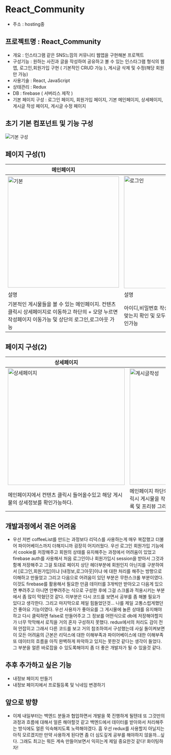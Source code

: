 # React_Community
- 주소 : hosting중

## 프로젝트명 : React_Community
- 개요 : 인스타그램 같은 SNS느낌의 커뮤니티 웹앱을 구현해본 프로젝트
- 구성기능 : 원하는 사진과 글을 작성하여 공유하고 볼 수 있는 인스타그램 형식의 웹앱, 로그인,회원가입 구현 ( 기본적인 CRUD 가능 ), 게시글 삭제 및 수정(해당 회원만 가능)
- 사용기술 : React, JavaScript
- 상태관리 : Redux
- DB : firebase ( 서버리스 제작 )
- 기본 페이지 구성 : 로그인 페이지, 회원가입  페이지, 기본 메인페이지, 상세페이지, 게시글 작성 페이지, 게시글 수정 페이지

## 초기 기본 컴포넌트 및 기능 구성
![기본 구성](https://user-images.githubusercontent.com/59644518/124951997-d4f79b80-e04e-11eb-9e10-b659f2702657.jpg)


## 페이지 구성(1)
| 메인페이지 | 로그인 페이지 | 회원가입 페이지 |
| ----------|-------------|-----------------|
|<img width="349" alt="기본" src="https://user-images.githubusercontent.com/59644518/124952692-6961fe00-e04f-11eb-9ae7-9cccd0495efb.png">|<img width="353" alt="로그인" src="https://user-images.githubusercontent.com/59644518/124952779-7c74ce00-e04f-11eb-934c-19afd00bd83c.png">| <img width="355" alt="회원가입1" src="https://user-images.githubusercontent.com/59644518/124952815-826aaf00-e04f-11eb-8e40-82002685a389.png">|
|설명|설명|설명|
|기본적인 게시물들을 볼 수 있는 메인페이지. 컨텐츠 클릭시 상세페이지로 이동하고 하단의 + 모양 누르면 작성페이지 이동가능 및 상단의 로그인,로그아웃 가능| 아이디,비밀번호 작성하여 로그인하기 이메일 형식이 맞는지 확인 및 모두다 작성이 되었는지 체크후 로그인가능|회원가입 페이지는 이메일 형식확인 및 비밀번호 재확인까지 모두하고 빈칸이 없어야 회원가입이 가능하다.|

## 페이지 구성(2)
|상세페이지|게시글작성 페이지|수정하기 페이지|
|--------|---------------|-----------------|
|<img width="367" alt="상세페이지" src="https://user-images.githubusercontent.com/59644518/124953737-5dc30700-e050-11eb-94f1-523e40b2c53e.png">|<img width="365" alt="게시글작성" src="https://user-images.githubusercontent.com/59644518/124953771-63205180-e050-11eb-8e4f-36a33ecc1a82.png">|<img width="364" alt="수정하기" src="https://user-images.githubusercontent.com/59644518/124953788-67e50580-e050-11eb-85f0-19a6cd5772ab.png">|
|메인페이지에서 컨텐츠 클릭시 들어올수있고 해당 게시물의 상세정보를 확인가능하다.|메인페이지 하단의 + 버튼을 누르면 들어올 수 있고 클릭시 게시물을 작성할 수 있는 페이지가 나온다. 사진등록 및 프리뷰 그리고 글작성까지 모두 할 수 있다.|수정하기 페이지는 등록된 회원만 사용가능하고 기존에 작성해놨던 컨텐츠와 프리뷰를 불러와준다.|



## 개발과정에서 겪은 어려움
- 우선 저번 coffeeList를 만드는 과정보다 리덕스를 사용하는게 매우 복잡했고 더불어 파이어베이스까지 더해지니까 굉장히 어지러웠다. 우선 로그인 회원가입 기능에서 cookie를 저장해주고 회원의 상태를 유지해주는 과정에서 어려움이 있었고 firebase auth를 사용해서 처음 로그인이나 회원가입시 session을 받아서 그것과 함꼐 저장해주고 그걸 토대로 페이지 상단 헤더부분에 회원인지 아닌지를 구분하여서 [로그인,회원가입]이냐 [내정보,로그아웃]이냐 에 대한 처리를 해주는 방향으로 이해하고 만들었고 그리고 다음으로 어려움이 있던 부분은 무한스크롤 부분이였다. 이것도 firebase를 활용해서 필요한 만큼 데이터를 3개씩만 받아오고 다음게 있으면 뿌려주고 아니면 안뿌려주는 식으로 구성한 후에 그걸 스크롤과 적용시키는 부분에서 좀 많이 막혔던것 같다. 이부분은 다시 코드를 보면서 공부를 좀 해볼 필요가 있다고 생각한다. 그리고 마지막으로 제일 힘들었던것... 나를 제일 고통스럽게했던건 좋아요 기능이였다. 우선 사용자가 좋아요를 그 게시물에 눌른 상태를 유지해야하고 다시 클릭하면 false로 만들어주고 그 정보를 어떤식으로 db에 저장해야할지가 너무 막막해서 로직을 거의 혼자 구성하지 못했다. redux에서의 처리도 감이 전혀 안잡히고 그래서 다른 코드를 보고 거의 참조하여서 구성했는데 사실 돌이켜보면 이 모든 어려움의 근본은 리덕스에 대한 이해부족과 파이어베이스에 대한 이해부족 또 데이터의 흐름을 아직 완벽하게 파악하고 있지는 못한것 같다는 생각이 들었다. 그 부분을 얼른 바로잡을 수 있도록해야지 좀 더 좋은 개발자가 될 수 있을것 같다.

## 추후 추가하고 싶은 기능
- 내정보 페이지 만들기
- 내정보 페이지에서 프로필등록 및 닉네임 변경하기

## 앞으로 방향
- 이제 내일부터는 백엔드 분들과 협업하면서 개발을 쭉 진행하게 될텐데 또 그것만의 과정과 흐름에 대해서 얼른 해야할것 같고 백엔드에서 데이터를 받아와서 처리해주는 방식에도 얼른 익숙해지도록 노력해야겠다. 흠 우선 redux를 사용할지 아닐지는 아직 모르겠지만 만약 사용하게 된다면 좀 더 심도깊게 공부를 해야하지 않을까...싶다. 그래도 최고는 뭐든 계속 만들어보면서 익히는게 제일 중요한것 같다! 화이팅하자!

